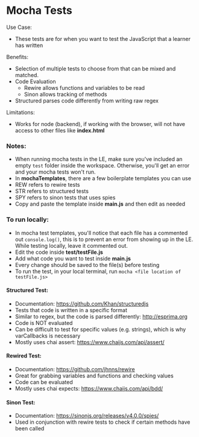 # Mocha Tests
Use Case:
+ These tests are for when you want to test the JavaScript that a learner has written

Benefits:
+ Selection of multiple tests to choose from that can be mixed and matched.
+ Code Evaluation
  + Rewire allows functions and variables to be read
  + Sinon allows tracking of methods
+ Structured parses code differently from writing raw regex

Limitations:
+ Works for node (backend), if working with the browser, will not have access to other files like **index.html**

### Notes:
+ When running mocha tests in the LE, make sure you've included an empty `test` folder inside the workspace. Otherwise, you'll get an error and your mocha tests won't run.
+ In **mochaTemplates**, there are a few boilerplate templates you can use
+ REW refers to rewire tests
+ STR refers to structured tests
+ SPY refers to sinon tests that uses spies
+ Copy and paste the template inside **main.js** and then edit as needed

### To run locally:
+ In mocha test templates, you'll notice that each file has a commented out `console.log()`, this is to prevent an error from showing up in the LE. While testing locally, leave it commented out.
+ Edit the code inside **test/testFile.js**
+ Add what code you want to test inside **main.js**
+ Every change should be saved to the file(s) before testing
+ To run the test, in your local terminal, run `mocha <file location of testFile.js>`

#### Structured Test:
+ Documentation: https://github.com/Khan/structuredjs
+ Tests that code is written in a specific format
+ Similar to regex, but the code is parsed differently: http://esprima.org
+ Code is NOT evaluated
+ Can be difficult to test for specific values (e.g. strings), which is why varCallbacks is necessary
+ Mostly uses chai assert: https://www.chaijs.com/api/assert/

#### Rewired Test:
+ Documentation: https://github.com/jhnns/rewire
+ Great for grabbing variables and functions and checking values
+ Code can be evaluated
+ Mostly uses chai expects: https://www.chaijs.com/api/bdd/

#### Sinon Test:
+ Documentation: https://sinonjs.org/releases/v4.0.0/spies/
+ Used in conjunction with rewire tests to check if certain methods have been called

